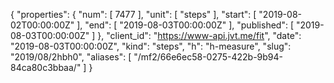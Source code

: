 {
  "properties": {
    "num": [
      7477
    ],
    "unit": [
      "steps"
    ],
    "start": [
      "2019-08-02T00:00:00Z"
    ],
    "end": [
      "2019-08-03T00:00:00Z"
    ],
    "published": [
      "2019-08-03T00:00:00Z"
    ]
  },
  "client_id": "https://www-api.jvt.me/fit",
  "date": "2019-08-03T00:00:00Z",
  "kind": "steps",
  "h": "h-measure",
  "slug": "2019/08/2hbh0",
  "aliases": [
    "/mf2/66e6ec58-0275-422b-9b94-84ca80c3bbaa/"
  ]
}
